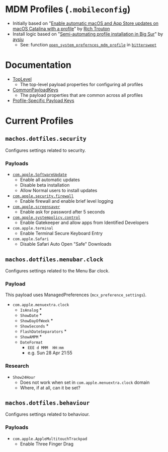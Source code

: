 # MDM Profiles (`.mobileconfig`)

* Initially based on "[Enable automatic macOS and App Store updates on macOS Catalina with a profile](https://derflounder.wordpress.com/2019/10/10/enable-automatic-macos-and-app-store-updates-on-macos-catalina-with-a-profile/)" by [Rich Trouton](https://github.com/rtrouton)
* Install logic based on "[Semi-automating profile installation in Big Sur](https://www.alansiu.net/2021/01/06/semi-automating-profile-installation-in-big-sur/)" by [aysiu](https://github.com/aysiu)
	* See: function [`open_system_prefernces_mdm_profile`](https://github.com/0xmachos/dotfiles/blob/ad4adc5da7ec6b39af4d6d0ba8ba0356b1022946/bittersweet#L1009-L1025) in [`bittersweet`](https://github.com/0xmachos/dotfiles/blob/master/bittersweet)

# Documentation
* [TopLevel](https://developer.apple.com/documentation/devicemanagement/toplevel)
  * The top-level payload properties for configuring all profiles
* [CommonPayloadKeys](https://developer.apple.com/documentation/devicemanagement/commonpayloadkeys)
  * The payload properties that are common across all profiles
* [Profile-Specific Payload Keys](https://developer.apple.com/documentation/devicemanagement/profile-specific_payload_keys)

# Current Profiles

## `machos.dotfiles.security`

Configures settings related to security. 

### Payloads
* [`com.apple.SoftwareUpdate`](https://developer.apple.com/documentation/devicemanagement/softwareupdate)
  * Enable all automatic updates
  * Disable beta installation
  * Allow Normal users to install updates
* [`com.apple.security.firewall`](https://developer.apple.com/documentation/devicemanagement/firewall)
  * Enable firewall and enable brief level logging 
* [`com.apple.screensaver`](https://developer.apple.com/documentation/devicemanagement/screensaver)
  * Enable ask for password after 5 seconds 
* [`com.apple.systempolicy.control`](https://developer.apple.com/documentation/devicemanagement/systempolicycontrol)
  * Enable Gatekeeper and allow apps from Identified Developers 
* `com.apple.terminal`
  * Enable Terminal Secure Keyboard Entry
* `com.apple.Safari`
  * Disable Safari Auto Open "Safe" Downloads 

## `machos.dotfiles.menubar.clock`

Configures settings related to the Menu Bar clock.

### Payload

This payload uses ManagedPreferences (`mcx_preference_settings`).

* `com.apple.menuextra.clock`
  * `IsAnalog`
    * 
  * `ShowDate`
    * 
  * `ShowDayOfWeek`
    * 
  * `ShowSeconds`
    * 
  * `FlashDateSeparators`
    * 
  * `ShowAMPM`
    * 
  * `DateFormat`
    * `EEE d MMM  HH:mm`
    * e.g. Sun 28 Apr 21:55

### Research

* `Show24Hour`
  * Does not work when set in `com.apple.menuextra.clock` domain
  * Where, if at all, can it be set?

## `machos.dotfiles.behaviour`

Configures settings related to behaviour.

### Payloads
* `com.apple.AppleMultitouchTrackpad`
  * Enable Three Finger Drag


